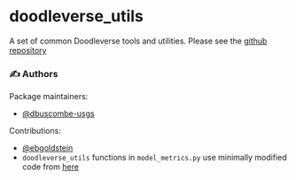 # doodleverse_utils
A set of common Doodleverse tools and utilities. Please see the [github repository](https://github.com/Doodleverse/doodleverse_utils)

### ✍️ Authors

Package maintainers:
* [@dbuscombe-usgs](https://github.com/dbuscombe-usgs)

Contributions:
* [@ebgoldstein](https://github.com/ebgoldstein)
* `doodleverse_utils` functions in `model_metrics.py` use minimally modified code from [here](https://github.com/zhiminwang1/Remote-Sensing-Image-Segmentation/blob/master/seg_metrics.py)
